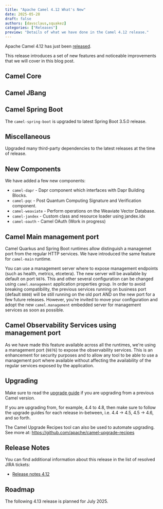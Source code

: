 ```yaml
---
title: "Apache Camel 4.12 What's New"
date: 2025-05-28
draft: false
authors: [davsclaus,squakez]
categories: ["Releases"]
preview: "Details of what we have done in the Camel 4.12 release."
---
```


Apache Camel 4.12 has just been [released](/blog/2025/05/RELEASE-4.12.0/).

This release introduces a set of new features and noticeable improvements that we will cover in this blog post.

## Camel Core

## Camel JBang

## Camel Spring Boot

The `camel-spring-boot` is upgraded to latest Spring Boot 3.5.0 release.

## Miscellaneous

Upgraded many third-party dependencies to the latest releases at the time of release.

## New Components

We have added a few new components:

- `camel-dapr` - Dapr component which interfaces with Dapr Building Blocks.
- `camel-pqc` - Post Quantum Computing Signature and Verification component.
- `camel-weaviate` - Perform operations on the Weaviate Vector Database.
- `camel-jandex` - Custom class and resource loader using jandex.idx
- `camel-oauth` - Camel OAuth (Work in progress)

## Camel Main management port

Camel Quarkus and Spring Boot runtimes allow distinguish a managemet port from the regular HTTP services. We have introduced the same feature for `camel-main` runtime.

You can use a management server where to expose management endpoints (such as health, metrics, etcetera). The new server will be available by default on port `9876`. This and other several configuration can be changed using `camel.management` application properties group. In order to avoid breaking compatibility, the previous services running on business port (default `8080`) will be still running on the old port AND on the new port for a few future releases. However, you're invited to move your configuration and adopt the new `camel.management` embedded server for management services as soon as possible.

## Camel Observability Services using management port

As we have made this feature available across all the runtimes, we're using a management port (`9876`) to expose the observability services. This is an enhancement for security purposes and to allow any tool to be able to use a management port where available without affecting the availability of the regular services exposed by the application.

## Upgrading

Make sure to read the [upgrade guide](/manual/camel-4x-upgrade-guide-4_12.html) if you are upgrading from a previous Camel version.

If you are upgrading from, for example, 4.4 to 4.8, then make sure to follow the upgrade guides for each release in-between, i.e.
4.4 -> 4.5, 4.5 -> 4.6, and so forth.

The Camel Upgrade Recipes tool can also be used to automate upgrading.
See more at: https://github.com/apache/camel-upgrade-recipes

## Release Notes

You can find additional information about this release in the list of resolved JIRA tickets:

- [Release notes 4.12](/releases/release-4.12.0/)

## Roadmap

The following 4.13 release is planned for July 2025.

